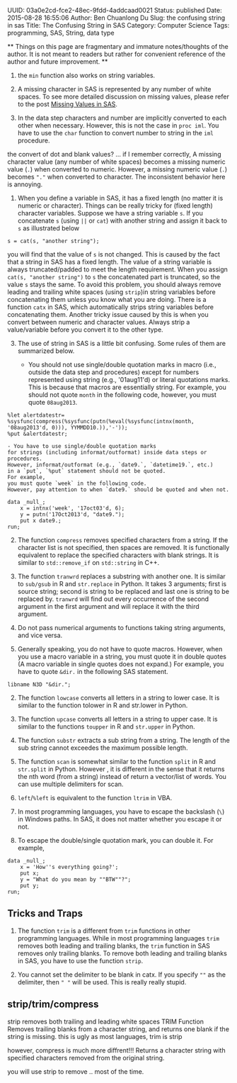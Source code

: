 UUID: 03a0e2cd-fce2-48ec-9fdd-4addcaad0021
Status: published
Date: 2015-08-28 16:55:06
Author: Ben Chuanlong Du
Slug: the confusing string in sas
Title: The Confusing String in SAS
Category: Computer Science
Tags: programming, SAS, String, data type

**
Things on this page are
fragmentary and immature notes/thoughts of the author.
It is not meant to readers
but rather for convenient reference of the author and future improvement.
**

1. the `min` function also works on string variables.

0. A missing character in SAS is represented by any number of white spaces. 
To see more detailed discussion on missing values, 
please refer to the post 
[Missing Values in SAS](http://www.legendu.net/en/blog/missing-values-in-sas/).

1. In the data step characters and number are implicitly converted to each other when necessary.
However, 
this is not the case in `proc iml`.
You have to use the `char` function to convert number to string in the `iml` procedure.

the convert of dot and blank values? ...
if I remember correctly,
A missing character value (any number of white spaces) becomes a missing numeric value (`.`) 
when converted to numeric. 
However,
a missing numeric value (`.`) becomes `"."` when converted to character.
The inconsistent behavior here is annoying.

1. When you define a variable in SAS, 
it has a fixed length (no matter it is numeric or character). 
Things can be really tricky for (fixed length) character variables.
Suppose we have a string variable `s`. 
If you concatenate `s` (using `||` or `cat`) with another string 
and assign it back to `s` as illustrated below

```SAS
s = cat(s, "another string");
```

you will find that the value of `s` is not changed. 
This is caused by the fact that a string in SAS has a fixed length. 
The value of a string variable is always truncated/padded to meet the length requirement.
When you assign 
`cat(s, "another string")` 
to `s` the concatenated part is truncated, 
so the value `s` stays the same.
To avoid this problem, 
you should always remove leading and trailing white spaces (using `strip`)in string variables 
before concatenating them unless you know what you are doing.
There is a function `catx` in SAS, 
which automatically strips string variables before concatenating them.
Another tricky issue caused by this is when you convert between numeric and character values. 
Always strip a value/variable before you convert it to the other type. 

3. The use of string in SAS is a little bit confusing. 
Some rules of them are summarized below.

	- You should not use single/double quotation marks in macro 
    (i.e., outside the data step and procedures) 
	except for numbers represented using string (e.g., '01aug11'd) 
    or literal quotations marks. 
	This is because that macros are essentially string.
	For example, 
    you should not quote `month` in the following code, 
	however, 
    you must quote `08aug2013`.  

```SAS
%let alertdatestr= %sysfunc(compress(%sysfunc(putn(%eval(%sysfunc(intnx(month, '08aug2013'd, 0))), YYMMDD10.)),'-'));
%put &alertdatestr;
```
	
	- You have to use single/double quotation marks 
    for strings (including informat/outformat) inside data steps or procedures.
    However, informat/outformat (e.g., `date9.`, `datetime19.`, etc.) 
    in a `put`, `%put` statement should not be quoted.
	For example, 
    you must quote `week` in the following code. 
    However, pay attention to when `date9.` should be quoted and when not.

```SAS
data _null_;
    x = intnx('week', '17oct03'd, 6);
    y = putn('17Oct2013'd, "date9.");
    put x date9.;
run;
```

2. The function `compress` removes specified characters from a string.
If the character list is not specified, 
then spaces are removed.
It is functionally equivalent to replace the specified characters with blank strings.
It is similar to `std::remove_if` on `std::string` in C++. 

3. The function `tranwrd` replaces a substring with another one.
It is similar to `sub/gsub` in R and `str.replace` in Python.
It takes 3 arguments; 
first is source string; 
second is string to be replaced and last one is string to be replaced by. 
`tranwrd` will find out every occurrence of the second argument 
in the first argument and will replace it with the third argument.

4. Do not pass numerical arguments to functions taking string arguments,
and vice versa.

1. Generally speaking, 
you do not have to quote macros.
However, 
when you use a macro variable in a string,
you must quote it in double quotes 
(A macro variable in single quotes does not expand.)
For example, 
you have to quote `&dir.` in the following SAS statement.

```SAS
libname N3D "&dir.";
```

2. The function `lowcase` converts all letters in a string to lower case. 
It is similar to the function tolower in R and str.lower in Python.

3. The function `upcase` converts all letters in a string to upper case.
It is similar to the functions `toupper` in R and `str.upper` in Python.

4. The function `substr` extracts a sub string from a string.
The length of the sub string cannot exceedes the maximum possible length.

5. The function `scan` is somewhat similar to 
the function `split` in R and `str.split` in Python.
However ,
it is different in the sense 
that it returns the nth word (from a string) instead of return a vector/list of words. 
You can use multiple delimiters for scan.

6. `left`/`%left` is equivalent to the function `ltrim` in VBA.

1. In most programming languages,
you have to escape the backslash (`\`) in Windows paths.
In SAS, 
it does not matter whether you escape it or not. 

2. To escape the double/single quotation mark, 
you can double it. 
For example,

```SAS
data _null_;
    x = 'How''s everything going?';
    put x;
    y = "What do you mean by ""BTW""?";
    put y;
run;
```

## Tricks and Traps

1. The function `trim` is a different from `trim` functions in other programming languages.
While in most programming languages 
`trim` removes both leading and trailing blanks,
the `trim` function in SAS removes only trailing blanks.
To remove both leading and trailing blanks in SAS,
you have to use the function `strip`.

2. You cannot set the delimiter to be blank in catx.
If you specify `""` as the delimiter, 
then `" "` will be used.
This is really really stupid.

## strip/trim/compress

strip removes both trailing and leading white spaces
TRIM Function
Removes trailing blanks from a character string, 
and returns one blank if the string is missing.
this is ugly as most languages, trim is strip

however, compress is much more diffrent!!!
Returns a character string with specified characters removed from the original string.

you will use strip to remove .. most of the time.
